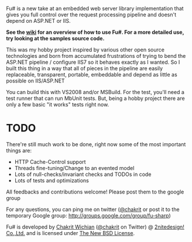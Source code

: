 Fu# is a new take at an embedded web server library implementation that gives you full control over the request processing pipeline and doesn't depend on ASP.NET or IIS.

**See the [wiki][3] for an overview of how to use Fu#. For a more detailed use, try looking at the samples source code.**

This was my hobby project inspired by various other open source technologies and born from accumulated frustrations of trying to bend the ASP.NET pipeline / configure IIS7 so it behaves exactly as I wanted. So I built this thing in a way that all of pieces in the pipeline are easily replaceable, transparent, portable, embeddable and depend as little as possible on IIS/ASP.NET

You can build this with VS2008 and/or MSBuild. For the test, you'll need a test runner that can run MbUnit tests. But, being a hobby project there are only a few basic "it works" tests right now.

TODO
====

There're still much work to be done, right now some of the most important things are:

* HTTP Cache-Control support
* Threads fine-tuning/Change to an evented model
* Lots of null-checks/invariant checks and TODOs in code
* Lots of tests and optimizations

All feedbacks and contributions welcome!
Please post them to the google group

For any questions, you can ping me on twitter ([@chakrit][4] or post it to the temporary Google group: http://groups.google.com/group/fu-sharp)

Fu# is developed by [Chakrit Wichian][2] ([@chakrit][4] on Twitter) @ [2nitedesign! Co.,Ltd.][0] and is licensed under [The New BSD License][1].

  [0]: http://2nitedesign.com/
  [1]: http://en.wikipedia.org/wiki/BSD_licenses#3-clause_license_.28.22New_BSD_License.22.29
  [2]: http://chakrit.net/
  [3]: http://wiki.github.com/chakrit/fu-sharp/
  [4]: http://twitter.com/chakrit/